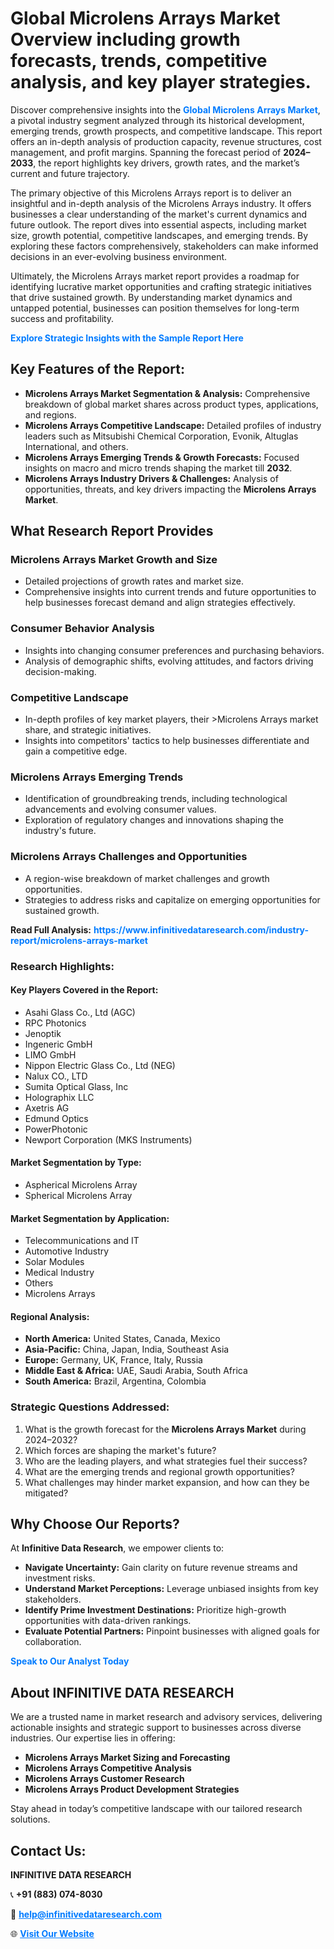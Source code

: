 <h1>Global Microlens Arrays Market Overview including growth forecasts, trends, competitive analysis, and key player strategies.</h1>
<p>
Discover comprehensive insights into the 
<a href="https://www.infinitivedataresearch.com/industry-report/microlens-arrays-market" rel="dofollow" style="color: #007BFF; text-decoration: none;"><strong>Global Microlens Arrays Market</strong></a>, a pivotal industry segment analyzed through its historical development, emerging trends, growth prospects, and competitive landscape. This report offers an in-depth analysis of production capacity, revenue structures, cost management, and profit margins. Spanning the forecast period of <strong>2024–2033</strong>, the report highlights key drivers, growth rates, and the market’s current and future trajectory.
</p>
<p>
The primary objective of this Microlens Arrays report is to deliver an insightful and in-depth analysis of the Microlens Arrays industry. It offers businesses a clear understanding of the market's current dynamics and future outlook. The report dives into essential aspects, including market size, growth potential, competitive landscapes, and emerging trends. By exploring these factors comprehensively, stakeholders can make informed decisions in an ever-evolving business environment.
</p>
<p>
Ultimately, the Microlens Arrays market report provides a roadmap for identifying lucrative market opportunities and crafting strategic initiatives that drive sustained growth. By understanding market dynamics and untapped potential, businesses can position themselves for long-term success and profitability.
</p>
<p>
<a href="https://www.infinitivedataresearch.com/request-sample/reportId=112426" style="color: #007BFF; text-decoration: none;"><strong>Explore Strategic Insights with the Sample Report Here</strong></a>
</p>

<h2>Key Features of the Report:</h2>
<ul>
<li><strong>Microlens Arrays Market Segmentation & Analysis:</strong> Comprehensive breakdown of global market shares across product types, applications, and regions.</li>
<li><strong>Microlens Arrays Competitive Landscape:</strong> Detailed profiles of industry leaders such as Mitsubishi Chemical Corporation, Evonik, Altuglas International, and others.</li>
<li><strong>Microlens Arrays Emerging Trends & Growth Forecasts:</strong> Focused insights on macro and micro trends shaping the market till <strong>2032</strong>.</li>
<li><strong>Microlens Arrays Industry Drivers & Challenges:</strong> Analysis of opportunities, threats, and key drivers impacting the <strong>Microlens Arrays Market</strong>.</li>
</ul>

<h2>What Research Report Provides</h2>
<h3>Microlens Arrays Market Growth and Size</h3>
<ul>
<li>Detailed projections of growth rates and market size.</li>
<li>Comprehensive insights into current trends and future opportunities to help businesses forecast demand and align strategies effectively.</li>
</ul>

<h3>Consumer Behavior Analysis</h3>
<ul>
<li>Insights into changing consumer preferences and purchasing behaviors.</li>
<li>Analysis of demographic shifts, evolving attitudes, and factors driving decision-making.</li>
</ul>

<h3>Competitive Landscape</h3>
<ul>
<li>In-depth profiles of key market players, their >Microlens Arrays market share, and strategic initiatives.</li>
<li>Insights into competitors' tactics to help businesses differentiate and gain a competitive edge.</li>
</ul>

<h3>Microlens Arrays Emerging Trends</h3>
<ul>
<li>Identification of groundbreaking trends, including technological advancements and evolving consumer values.</li>
<li>Exploration of regulatory changes and innovations shaping the industry's future.</li>
</ul>

<h3>Microlens Arrays Challenges and Opportunities</h3>
<ul>
<li>A region-wise breakdown of market challenges and growth opportunities.</li>
<li>Strategies to address risks and capitalize on emerging opportunities for sustained growth.</li>
</ul>
<p><strong>Read Full Analysis:</strong> <a href="https://www.infinitivedataresearch.com/industry-report/microlens-arrays-market" rel="dofollow" style="color: #007BFF; text-decoration: none;"><strong>https://www.infinitivedataresearch.com/industry-report/microlens-arrays-market</strong></a></p>
<h3>Research Highlights:</h3>
<h4>Key Players Covered in the Report:</h4>
<ul><li>Asahi Glass Co., Ltd (AGC)</li><li>RPC Photonics</li><li>Jenoptik</li><li>Ingeneric GmbH</li><li>LIMO GmbH</li><li>Nippon Electric Glass Co., Ltd (NEG)</li><li>Nalux CO., LTD</li><li>Sumita Optical Glass, Inc</li><li>Holographix LLC</li><li>Axetris AG</li><li>Edmund Optics</li><li>PowerPhotonic</li><li>Newport Corporation (MKS Instruments)</li></ul>
<h4>Market Segmentation by Type:</h4>
<ul><li>Aspherical Microlens Array</li><li>Spherical Microlens Array</li></ul>
<h4>Market Segmentation by Application:</h4>
<ul><li>Telecommunications and IT</li><li>Automotive Industry</li><li>Solar Modules</li><li>Medical Industry</li><li>Others</li><li>Microlens Arrays</li></ul>

<h4>Regional Analysis:</h4>
<ul>
<li><strong>North America:</strong> United States, Canada, Mexico</li>
<li><strong>Asia-Pacific:</strong> China, Japan, India, Southeast Asia</li>
<li><strong>Europe:</strong> Germany, UK, France, Italy, Russia</li>
<li><strong>Middle East & Africa:</strong> UAE, Saudi Arabia, South Africa</li>
<li><strong>South America:</strong> Brazil, Argentina, Colombia</li>
</ul>

<h3>Strategic Questions Addressed:</h3>
<ol>
<li>What is the growth forecast for the <strong>Microlens Arrays Market</strong> during 2024–2032?</li>
<li>Which forces are shaping the market's future?</li>
<li>Who are the leading players, and what strategies fuel their success?</li>
<li>What are the emerging trends and regional growth opportunities?</li>
<li>What challenges may hinder market expansion, and how can they be mitigated?</li>
</ol>

<h2>Why Choose Our Reports?</h2>
<p>At <strong>Infinitive Data Research</strong>, we empower clients to:</p>
<ul>
<li><strong>Navigate Uncertainty:</strong> Gain clarity on future revenue streams and investment risks.</li>
<li><strong>Understand Market Perceptions:</strong> Leverage unbiased insights from key stakeholders.</li>
<li><strong>Identify Prime Investment Destinations:</strong> Prioritize high-growth opportunities with data-driven rankings.</li>
<li><strong>Evaluate Potential Partners:</strong> Pinpoint businesses with aligned goals for collaboration.</li>
</ul>
<p><a href="https://www.infinitivedataresearch.com/industry-report/microlens-arrays-market" rel="dofollow" style="color: #007BFF; text-decoration: none;"><strong>Speak to Our Analyst Today</strong></a></p>

<h2>About INFINITIVE DATA RESEARCH</h2>
<p>We are a trusted name in market research and advisory services, delivering actionable insights and strategic support to businesses across diverse industries. Our expertise lies in offering:</p>
<ul>
<li><strong>Microlens Arrays Market Sizing and Forecasting</strong></li>
<li><strong>Microlens Arrays Competitive Analysis</strong></li>
<li><strong>Microlens Arrays Customer Research</strong></li>
<li><strong>Microlens Arrays Product Development Strategies</strong></li>
</ul>
<p>Stay ahead in today’s competitive landscape with our tailored research solutions.</p>

<h2>Contact Us:</h2>
<p><strong>INFINITIVE DATA RESEARCH</strong></p>
<p>📞 <strong>+91 (883) 074-8030</strong></p>
<p>📧 <strong><a href="mailto:help@infinitivedataresearch.com" style="color: #007BFF;">help@infinitivedataresearch.com</a></strong></p>
<p>🌐 <strong><a href="https://www.infinitivedataresearch.com" rel="dofollow" style="color: #007BFF;">Visit Our Website</a></strong></p>
